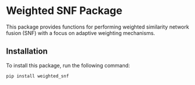 # Weighted SNF Package

This package provides functions for performing weighted similarity network fusion (SNF) with a focus on adaptive weighting mechanisms.

## Installation

To install this package, run the following command:

```bash
pip install weighted_snf
